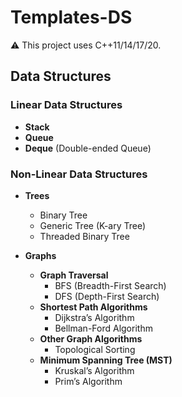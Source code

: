 # Templates-DS

⚠ This project uses C++11/14/17/20.

## Data Structures

### Linear Data Structures
- **Stack**
- **Queue**
- **Deque** (Double-ended Queue)

### Non-Linear Data Structures
- **Trees**
  - Binary Tree
  - Generic Tree (K-ary Tree)
  - Threaded Binary Tree

- **Graphs**
  - **Graph Traversal**
    - BFS (Breadth-First Search)
    - DFS (Depth-First Search)
  - **Shortest Path Algorithms**
    - Dijkstra’s Algorithm
    - Bellman-Ford Algorithm
  - **Other Graph Algorithms**
    - Topological Sorting
  - **Minimum Spanning Tree (MST)**
    -  Kruskal’s Algorithm
    -  Prim’s Algorithm

